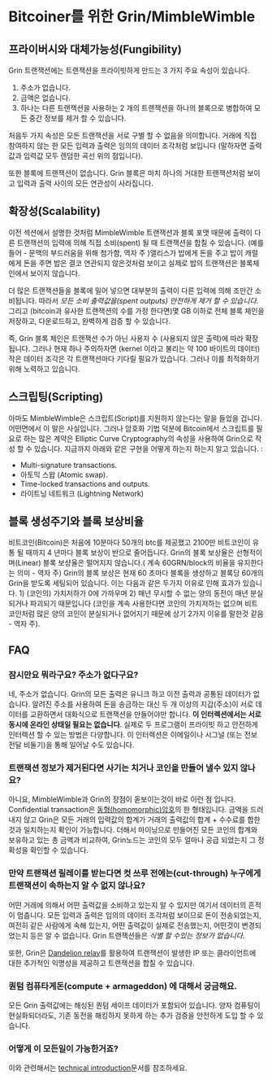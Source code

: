 # Bitcoiner를 위한 Grin/MimbleWimble

## 프라이버시와 대체가능성(Fungibility)

Grin 트랜잭션에는 트랜잭션을 프라이빗하게 만드는 3 가지 주요 속성이 있습니다.

1. 주소가 없습니다.
2. 금액은 없습니다.
3. 하나는 다른 트랜잭션을 사용하는 2 개의 트랜잭션을 하나의 블록으로 병합하여 모든 중간 정보를 제거 할 수 있습니다.

처음두 가지 속성은 모든 트랜잭션을 서로 구별 할 수 없음을 의미합니다. 거래에 직접 참여하지 않는 한 모든 입력과 출력은 임의의 데이터 조각처럼 보입니다 (말하자면 출력값과 입력값 모두 랜덤한 곡선 위의 점입니다).

또한 블록에 트랜잭션이 없습니다. Grin 블록은 마치 하나의 거대한 트랜잭션처럼 보이고 입력과 출력 사이의 모든 연관성이 사라집니다.

## 확장성(Scalability)

이전 섹션에서 설명한 것처럼 MimbleWimble 트랜잭션과 블록 포맷 때문에 출력이 다른 트랜잭션의 입력에 의해 직접 소비(spent) 될 때 트랜잭션을 합칠 수 있습니다. (예를 들어 - 문맥의 부드러움을 위해 첨가함, 역자 주 )앨리스가 밥에게 돈을 주고 밥이 캐럴에게 돈을 주면 밥은 결코 연관되지 않은것처럼 보이고 실제로 밥의 트랜잭션은 블록체인에서 보이지 않습니다.

더 많은 트랜잭션들을 블록에 밀어 넣으면 대부분의 출력이 다른 입력에 의해 조만간 소비됩니다. 따라서 *모든 소비 출력값을(spent outputs) 안전하게 제거 할 수 있습니다*. 그리고 (bitcoin과 유사한 트랜잭션의 수를 가정 한다면)몇 GB 이하로 전체 블록 체인을 저장하고, 다운로드하고, 완벽하게 검증 할 수 있습니다.

즉, Grin 블록 체인은 트랜잭션 수가 아닌 사용자 수 (사용되지 않은 출력)에 따라 확장됩니다. 그러나 현재 하나 주의하자면 (kernel 이라고 불리는 약 100 바이트의 데이터) 작은 데이터 조각은 각 트랜잭션마다 기다릴 필요가 있습니다. 그러나 이를 최적화하기 위해 노력하고 있습니다.

## 스크립팅(Scripting)

아마도 MimbleWimble은 스크립트(Script)를 지원하지 않는다는 말을 들었을 겁니다. 어떤면에서 이 말은 사실입니다. 그러나 암호화 기법 덕분에 Bitcoin에서 스크립트를 필요로 하는 많은 계약은 Elliptic Curve Cryptography의 속성을 사용하여 Grin으로 작성 할 수 있습니다. 지금까지 아래와 같은 구현을 어떻게 하는지 하는지 알고 있습니다. :

* Multi-signature transactions.
* 아토믹 스왑 (Atomic swap).
* Time-locked transactions and outputs.
* 라이트닝 네트워크 (Lightning Network)

## 블록 생성주기와 블록 보상비율

비트코인(Bitcoin)은 처음에 10분마다 50개의 btc를 제공했고 2100만 비트코인이 유통 될 때까지 4 년마다 블록 보상이 반으로 줄어듭니다. Grin의 블록 보상율은 선형적이며(Linear) 블록 보샹율은 떨어지지 않습니다.( 계속 60GRN/block의 비율을 유지한다는 의미 - 역자 주) Grin의 블록 보상은 현재 60 초마다 블록을 생성하고 블록당 60개의 Grin을 받도록 세팅되어 있습니다. 이는 ​다음과 같은 두가지 이유로 인해 효과가 있습니다. 1) (코인의) 가치저하가 0에 가까우며 2) 매년 무시할 수 없는 양의 동전이 매년 분실되거나 파괴되기 때문입니다 (코인을 계속 사용한다면 코인의 가치저하는 없으며 비트코인처럼 많은 양의 코인이 분실되거나 없어지기 때문에 상기 2가지 이유를 말한것 같음 - 역자 주).

## FAQ

### 잠시만요 뭐라구요? 주소가 없다구요?

네, 주소가 없습니다. Grin의 모든 출력은 유니크 하고 이전 출력과 공통된 데이터가 없습니다. 알려진 주소를 사용하여 돈을 송금하는 대신 두 개 이상의 지갑(주소)이 서로 데이터를 교환하면서 대화식으로 트랜잭션을 만들어야만 합니다. **이 인터렉션에서는 서로 동시에 온라인 상태일 필요는 없습니다**. 실제로 두 프로그램이 프라이빗 하고 안전하게 인터렉션 할 수 있는 방법은 다양합니다. 이 인터렉션은 이메일이나 시그널 (또는 전보 전달 비둘기)을 통해 일어날 수도 있습니다.

### 트랜잭션 정보가 제거된다면 사기는 치거나 코인을 만들어 낼수 있지 않나요?

아니요, MimbleWimble과 Grin의 장점이 돋보이는것이 바로 이런 점 입니다. Confidential transaction은 [동형(homomorphic)암호](https://en.wikipedia.org/wiki/Homomophic_encryption)의 한 형태입니다. 금액을 드러내지 않고 Grin은 모든 거래의 입력값의 합계가 거래의 출력값의 합계 + 수수료를 합한 것과 일치하는지 확인이 가능합니다. 더해서 마이닝으로 만들어진 모든 코인의 합계와 보유하고 있는 총 금액과 비교하여, Grin노드는 코인의 모두 얼마나 공급  되었는지 그 정확성을 확인할 수 있습니다.

### 만약 트랜잭션 릴레이를 받는다면 컷 쓰루 전에는(cut-through) 누구에게 트랜잭션이 속하는지 알 수 없지 않나요?

어떤 거래에 의해서 어떤 출력값을 소비하고 있는지 알 수 있지만 여기서 데이터의 흔적이 멈춥니다. 모든 입력과 출력은 임의의 데이터 조각처럼 보이므로 돈이 전송되었는지, 여전히 같은 사람에게 속해 있는지, 어떤 출력값이 실제로 전송했는지,  어떤것이 변경되었는지 등은 알 수 없습니다. Grin 트랜잭션들은 *식별 할 수있는 정보가 없습니다*.

또한, Grin은 [Dandelion relay](dandelion/dandelion_KR.md)를 활용하여 트랜잭션이 발생한 IP 또는 클라이언트에 대한 추가적인 익명성을 제공하고 트랜잭션을 합칠 수 있습니다.

### 퀀텀 컴퓨타게돈(compute + armageddon) 에 대해서 궁금해요.

모든 Grin 출력값에는 해싱된 퀀텀 세이프 데이터가 포함되어 있습니다. 양자 컴퓨팅이 현실화되더라도, 기존 동전을 해킹하지 못하게 하는 추가 검증을 안전하게 도입 할 수 있습니다.

### 어떻게 이 모든일이 가능한거죠?

이와 관련해서는 [technical introduction](intro_KR.md)문서를 참조하세요.
